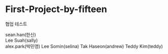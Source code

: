 # First-Project-by-fifteen
협업 테스트

sean.han(한신)  
Lee Suah(sally)  
alex.park(박민영)
Lee Somin(selina)
Tak Haseon(andrew)
Teddy Kim(teddy)
